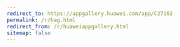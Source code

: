 ```yaml
---
redirect_to: https://appgallery.huawei.com/app/C27162
permalink: /r/hag.html
redirect_from: /r/huaweiappgallery.html
sitemap: false
---
```

